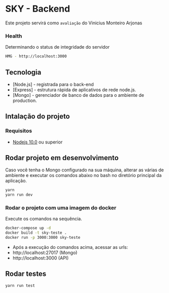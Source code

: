 # SKY - Backend

Este projeto servirá como `avaliação` do Vinicius Monteiro Arjonas

### Health

Determinando o status de integridade do servidor

```bash
HMG - http://localhost:3000
```

## Tecnologia

- [Node.js] - registrada para o back-end
- [Express] - estrutura rápida de aplicativos de rede node.js.
- [Mongo] - gerenciador de banco de dados para o ambiente de production.

## Intalação do projeto

### Requisitos

- [Nodejs 10.0](https://nodejs.org/en/download/) ou superior

## Rodar projeto em desenvolvimento

Caso você tenha o Mongo configurado na sua máquina, alterar as várias de ambiente e executar os comandos abaixo no bash no diretório principal da aplicação.
```bash
yarn
yarn run dev
```

### Rodar o projeto com uma imagem do docker

Execute os comandos na sequência.

```bash
docker-compose up -d
docker build -t sky-teste .
docker run -p 3000:3000 sky-teste
```
- Após a execução do comandos acima, acessar as urls:
- http://localhost:27017 (Mongo)
- http://localhost:3000 (API)


## Rodar testes
```bash
yarn run test
```

